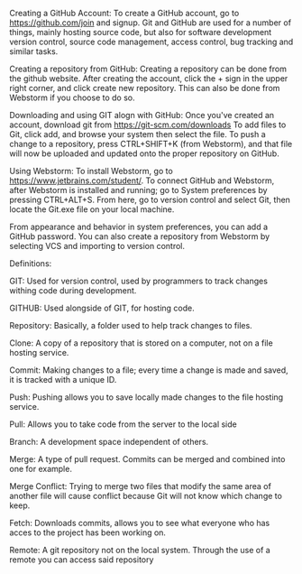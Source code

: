 Creating a GitHub Account:
To create a GitHub account, go to https://github.com/join and signup. Git and GitHub are used for a number of things, mainly hosting source code, but also for software development version control, source code management, access control, bug tracking and similar tasks. 

Creating a repository from GitHub:
Creating a repository can be done from the github website. After creating the account, click the + sign in the upper right corner, and click create new repository. This can also be done from Webstorm if you choose to do so.

Downloading and using GIT alogn with GitHub:
Once you've created an account, download git from https://git-scm.com/downloads
To add files to Git, click add, and browse your system then select the file. To push a change to a repository, press CTRL+SHIFT+K (from Webstorm), and that file will now be uploaded and updated onto the proper repository on GitHub.

Using Webstorm:
To install Webstorm, go to https://www.jetbrains.com/student/. To connect GitHub and Webstorm, after Webstorm is installed and running; go to System preferences by pressing CTRL+ALT+S. From here, go to version control and select Git, then locate the Git.exe file on your local machine.

From appearance and behavior in system preferences, you can add a GitHub password. You can also create a repository from Webstorm by selecting VCS and importing to version control.




Definitions:

GIT: Used for version control, used by programmers to track changes withing code during development.

GITHUB: Used alongside of GIT, for hosting code.

Repository: Basically, a folder used to help track changes to files. 

Clone: A copy of a repository that is stored on a computer, not on a file hosting service. 

Commit: Making changes to a file; every time a change is made and saved, it is tracked with a unique ID.

Push: Pushing allows you to save locally made changes to the file hosting service.

Pull: Allows you to take code from the server to the local side

Branch: A development space independent of others.

Merge: A type of pull request. Commits can be merged and combined into one for example. 

Merge Conflict: Trying to merge two files that modify the same area of another file will cause conflict because Git will not know which change to keep.

Fetch: Downloads commits, allows you to see what everyone who has acces to the project has been working on.

Remote: A git repository not on the local system. Through the use of a remote you can access said repository
